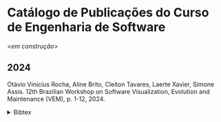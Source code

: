# Catálogo de Publicações do Curso de Engenharia de Software

_<em construção>_




## 2024

Otávio Vinícius Rocha, Aline Brito, Cleiton Tavares, Laerte Xavier, Simone Assis. 12th Brazilian Workshop on Software Visualization, Evolution and Maintenance (VEM), p. 1-12, 2024.
<details>
 <summary>Bibtex</summary>
  
 ```
 @inproceedings{QualidadeMOOC:VEM:2024
     author = {Otávio Vinícius Rocha, Aline Brito, Cleiton Tavares, Laerte Xavier, Simone Assis},
     title = {Analisando a Qualidade do Código em Plataformas de Cursos Online Abertos e Massivos},
     booktitle = {12th Workshop on Software Visualization, Maintenance and Evolution (VEM)}, 
     pages = {1--12},
     year = {2024}
  }
 ```
 </details>


